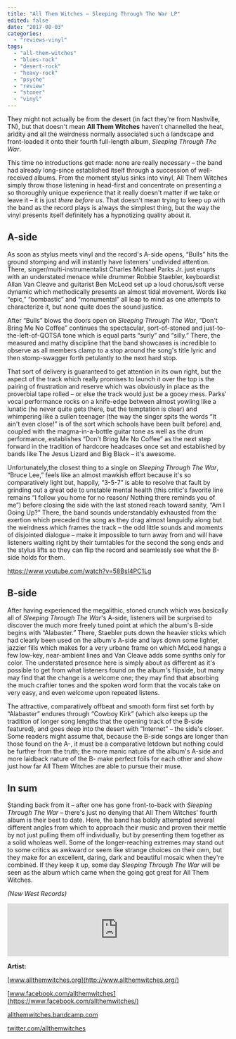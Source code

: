 ```yaml
---
title: "All Them Witches – Sleeping Through The War LP"
edited: false
date: "2017-08-03"
categories:
  - "reviews-vinyl"
tags:
  - "all-them-witches"
  - "blues-rock"
  - "desert-rock"
  - "heavy-rock"
  - "psyche"
  - "review"
  - "stoner"
  - "vinyl"
---
```


They might not actually be from the desert (in fact they're from Nashville, TN), but that doesn't mean **All Them Witches** haven't channelled the heat, aridity and all the weirdness normally associated such a landscape and front-loaded it onto their fourth full-length album, _Sleeping Through The War_.

This time no introductions get made: none are really necessary – the band had already long-since established itself through a succession of well-received albums. From the moment stylus sinks into vinyl, All Them Witches simply throw those listening in head-first and concentrate on presenting a so thoroughly unique experience that it really doesn't matter if we take or leave it – it is just _there before us_. That doesn't mean trying to keep up with the band as the record plays is always the simplest thing, but the way the vinyl presents itself definitely has a hypnotizing quality about it.

## A-side

As soon as stylus meets vinyl and the record's A-side opens, “Bulls” hits the ground stomping and will instantly have listeners' undivided attention. There, singer/multi-instrumentalist Charles Michael Parks Jr. just erupts with an understated menace while drummer Robbie Staebler, keyboardist Allan Van Cleave and guitarist Ben McLeod set up a loud chorus/soft verse dynamic which methodically presents an almost tidal movement. Words like “epic,” “bombastic” and “monumental” all leap to mind as one attempts to characterize it, but none quite does the sound justice.

After “Bulls” blows the doors open on _Sleeping Through The War_, “Don't Bring Me No Coffee” continues the spectacular, sort-of-stoned and just-to-the-left-of-QOTSA tone which is equal parts “surly” and “silly.” There, the measured and mathy discipline that the band showcases is incredible to observe as all members clamp to a stop around the song's title lyric and then stomp-swagger forth petulantly to the next hard stop.

That sort of delivery is guaranteed to get attention in its own right, but the aspect of the track which really promises to launch it over the top is the pairing of frustration and reserve which was obviously in place as the proverbial tape rolled – or else the track would just be a gooey mess. Parks' vocal performance rocks on a knife-edge between almost yowling like a lunatic (he never quite gets there, but the temptation is clear) and whimpering like a sullen teenager (the way the singer spits the words “It ain't even close!” is of the sort which schools have been built before) and, coupled with the magma-in-a-bottle guitar tone as well as the drum performance, establishes “Don't Bring Me No Coffee” as the next step forward in the tradition of hardcore headcases once set and established by bands like The Jesus Lizard and Big Black – it's awesome.

Unfortunately,the closest thing to a single on _Sleeping Through The War_, “Bruce Lee,” feels like an almost mawkish effort because it's so comparatively light but, happily, “3-5-7” is able to resolve that fault by grinding out a great ode to unstable mental health (this critic's favorite line remains “I follow you home for no reason/ Nothing there reminds you of me”) before closing the side with the last stoned reach toward sanity, “Am I Going Up?” There, the band sounds understandably exhausted from the exertion which preceded the song as they drag almost languidly along but the weirdness which frames the track – the odd little sounds and moments of disjointed dialogue – make it impossible to turn away from and will have listeners waiting right by their turntables for the second the song ends and the stylus lifts so they can flip the record and seamlessly see what the B-side holds for them.

https://www.youtube.com/watch?v=58BsI4PC1Lg

## B-side

After having experienced the megalithic, stoned crunch which was basically all of _Sleeping Through The War_'s A-side, listeners will be surprised to discover the much more freely tuned point at which the album's B-side begins with “Alabaster.” There, Staebler puts down the heavier sticks which had clearly been used on the album's A-side and lays down some lighter, jazzier fills which makes for a very urbane frame on which McLeod hangs a few low-key, near-ambient lines and Van Cleave adds some synths only for color. The understated presence here is simply about as different as it's possible to get from what listeners found on the album's flipside, but many may find that the change is a welcome one; they may find that absorbing the much craftier tones and the spoken word form that the vocals take on very easy, and even welcome upon repeated listens.

The attractive, comparatively offbeat and smooth form first set forth by  “Alabaster” endures through “Cowboy Kirk” (which also keeps up the tradition of longer song lengths that the opening track of the B-side featured), and goes deep into the desert with “Internet” – the side's closer. Some readers might assume that, because the B-side songs are longer than those found on the A-, it must be a comparative letdown but nothing could be further from the truth; the more manic nature of the album's A-side and more laidback nature of the B- make perfect foils for each other and show just how far All Them Witches are able to pursue their muse.

## In sum

Standing back from it – after one has gone front-to-back with _Sleeping Through The War_ – there's just no denying that All Them Witches' fourth album is their best to date. Here, the band has boldly attempted several different angles from which to approach their music and proven their mettle by not just pulling them off individually, but by presenting them together as a solid wholeas well. Some of the longer-reaching extremes may stand out to some critics as awkward or seem like strange choices on their own, but they make for an excellent, daring, dark and beautiful mosaic when they're combined. If they keep it up, some day _Sleeping Through The War_ will be seen as the album which came when the going got great for All Them Witches.

_(New West Records)_

<iframe style="border: 0; width: 100%; height: 120px;" src="https://bandcamp.com/EmbeddedPlayer/album=4126298941/size=large/bgcol=ffffff/linkcol=0687f5/tracklist=false/artwork=small/transparent=true/" width="300" height="150" seamless=""><a href="http://allthemwitches.bandcamp.com/album/sleeping-through-the-war">Sleeping Through The War by All Them Witches</a></iframe>

**Artist:**

[www.allthemwitches.org](http://www.allthemwitches.org/)

[www.facebook.com/allthemwitches](https://www.facebook.com/allthemwitches/)

[allthemwitches.bandcamp.com](https://allthemwitches.bandcamp.com/)

[twitter.com/allthemwitches](https://twitter.com/allthemwitches?lang=en)
